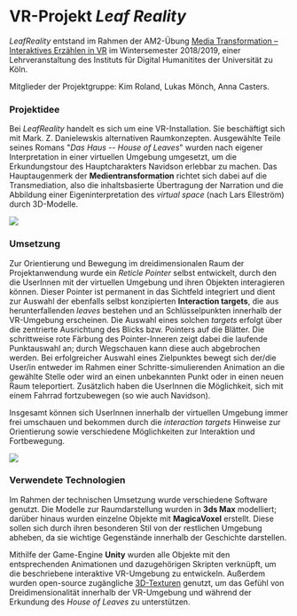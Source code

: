 # VR-Projekt *Leaf Reality*

*LeafReality* entstand im Rahmen der AM2-Übung [Media Transformation – Interaktives Erzählen in VR](http://lehre.idh.uni-koeln.de/lehrveranstaltungen/wisem18/media-transformation-interaktives-erzahlen-in-vr/) im Wintersemester 2018/2019, einer Lehrveranstaltung des Instituts für Digital Humanitites der Universität zu Köln. 

Mitglieder der Projektgruppe: Kim Roland, Lukas Mönch, Anna Casters.

### Projektidee 
Bei *LeafReality* handelt es sich um eine VR-Installation. Sie beschäftigt sich mit Mark. Z. Danielewskis alternativen Raumkonzepten. Ausgewählte Teile seines Romans "*Das Haus -- House of Leaves*" wurden nach eigener Interpretation in einer virtuellen Umgebung umgesetzt, um die Erkundungstour des Hauptcharakters Navidson erlebbar zu machen. Das Hauptaugenmerk der **Medientransformation** richtet sich dabei auf die Transmediation, also die inhaltsbasierte Übertragung der Narration und die Abbildung einer Eigeninterpretation des *virtual space* (nach Lars Elleström) durch 3D-Modelle.

<img src="Screenshots/LeafReality.png">

### Umsetzung
Zur Orientierung und Bewegung im dreidimensionalen Raum der Projektanwendung wurde ein *Reticle Pointer* selbst entwickelt, durch den die UserInnen mit der virtuellen Umgebung und ihren Objekten interagieren können. 
Dieser Pointer ist permanent in das Sichtfeld integriert und dient zur Auswahl der ebenfalls selbst konzipierten **Interaction targets**, die aus herunterfallenden *leaves* bestehen und an Schlüsselpunkten innerhalb der VR-Umgebung erscheinen. Die Auswahl eines solchen *targets* erfolgt über die zentrierte Ausrichtung des Blicks bzw. Pointers auf die Blätter. Die schrittweise rote Färbung des Pointer-Inneren zeigt dabei die laufende Punktauswahl an; durch Wegschauen kann diese auch abgebrochen werden. Bei erfolgreicher Auswahl eines Zielpunktes bewegt sich der/die User/in entweder im Rahmen einer Schritte-simulierenden Animation an die gewählte Stelle oder wird an einen unbekannten Punkt oder in einen neuen Raum teleportiert. Zusätzlich haben die UserInnen die Möglichkeit, sich mit einem Fahrrad fortzubewegen (so wie auch Navidson).

Insgesamt können sich UserInnen innerhalb der virtuellen Umgebung immer frei umschauen und bekommen durch die *interaction targets* Hinweise zur Orientierung sowie verschiedene Möglichkeiten zur Interaktion und Fortbewegung. 

<img src="Screenshots/sleep.gif">

### Verwendete Technologien
Im Rahmen der technischen Umsetzung wurde verschiedene Software genutzt. Die Modelle zur Raumdarstellung wurden in **3ds Max** modelliert; darüber hinaus wurden einzelne Objekte mit **MagicaVoxel** erstellt. Diese sollen sich durch ihren besonderen Stil von der restlichen Umgebung abheben, da sie wichtige Gegenstände innerhalb der Geschichte darstellen. 

Mithilfe der Game-Engine **Unity** wurden alle Objekte mit den entsprechenden Animationen und dazugehörigen Skripten verknüpft, um die beschriebene interaktive VR-Umgebung zu entwickeln. Außerdem wurden open-source zugängliche [3D-Texturen](https://3dtextures.me) genutzt, um das Gefühl von Dreidimensionalität innerhalb der VR-Umgebung und während der Erkundung des *House of Leaves* zu unterstützen.
